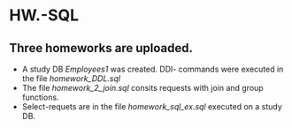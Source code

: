# HW.-SQL
## Three homeworks are uploaded. 

+ A study DB *Employees1* was created. DDl- commands were executed in the file *homework_DDL.sql* 
+ The file *homework_2_join.sql* consits requests with join and group functions. 
+ Select-requets are in the file *homework_sql_ex.sql* executed on a study DB.
